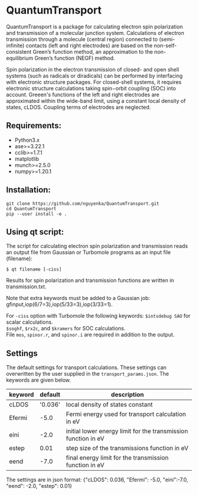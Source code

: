 # QuantumTransport

QuantumTransport is a package for calculating electron spin polarization and 
transmission of a molecular junction system. Calculations of electron 
transmission through a molecule (central region) connected to (semi-infinite)
contacts (left and right electrodes) are based on the non-self-consistent 
Green’s function method, an approximation to the non-equilibrium Green’s 
function (NEGF) method.

Spin polarization in the electron transmission of closed- and open shell
systems (such as radicals or diradicals) can be performed by interfacing with 
electronic structure packages. For closed-shell systems, it requires 
electronic structure calculations taking spin−orbit coupling (SOC) into 
account.  Greeen's functions of the left and right electrodes are approximated 
within the wide-band limit, using a constant local density of states, cLDOS.
Coupling terms of electrodes are neglected. 

## Requirements:
- Python3.x
- ase>=3.22.1
- cclib>=1.7.1
- matplotlib
- munch>=2.5.0
- numpy>=1.20.1

## Installation:
```
git clone https://github.com/nguyenka/QuantumTransport.git
cd QuantumTransport
pip --user install -e .
```

## Using qt script: 

The script for calculating electron spin polarization and transmission reads an output
file from Gaussian or Turbomole programs as an input file (filename):

```
$ qt filename [-ciss]
```

Results for spin polarization and transmission functions are written in 
transmission.txt.

Note that extra keywords must be added to a Gaussian job:
gfinput,iop(6/7=3),iop(5/33=3),iop(3/33=1).

For ```-ciss``` option with Turbomole the following keywords:
``` $intsdebug SAO ``` for scalar calculations.  
``` $soghf ```, ```$rx2c```, and ```$kramers``` for SOC calculations.  
File ```mos```, ```spinor.r```, and ```spinor.i``` are required in addition to the
output.

## Settings

The default settings for transport calculations. These settings can overwritten by
the user supplied in the `transport_params.json`. The keywords are given below.

|keyword | default | description|
|--------|---------|-----------|
|cLDOS | '0.036' | local density of states constant|
|Efermi | -5.0 | Fermi energy used for transport calculation in eV|
|eini | -2.0 | initial lower energy limit for the transmission function in eV|
|estep | 0.01| step size of the transmissions function in eV|
|eend | -7.0 | final energy limit for the transmission function in eV|

The settings are in json format:
{"cLDOS": 0.036, "Efermi": -5.0, "eini":-7.0, "eend": -2.0, "estep": 0.01}
